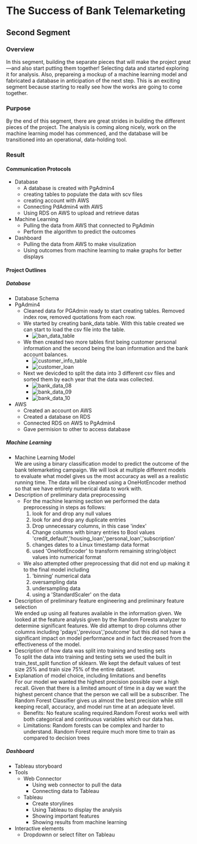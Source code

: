 # The Success of Bank Telemarketing
## Second Segment
### Overview
In this segment, building the separate pieces that will make the project great—and also start putting them together! Selecting data and started exploring it for analysis. Also, prepareing a mockup of a machine learning model and fabricated a database in anticipation of the next step. This is an exciting segment because starting to really see how the works are going to come together.
### Purpose
By the end of this segment, there are great strides in building the different pieces of the project. The analysis is coming along nicely, work on the machine learning model has commenced, and the database will be transitioned into an operational, data-holding tool.
### Result
#### Communication Protocols
- Database
	- A database is created with PgAdmin4
	- creating tables to populate the data with scv files
	- creating account with AWS
	- Connecting PdAdmin4 with AWS
	- Using RDS on AWS to upload and retrieve datas
- Machine Learning
	- Pulling the data from AWS that connected to PgAdmin
	- Perform the algorithm to predict the outcomes 
- Dashboard
	- Pulling the data from AWS to make visulization
	- Using outcomes from machine learning to make graphs for better displays 	
#### Project Outlines
##### Database
- Database Schema 
- PgAdmin4
	- Cleaned data for PGAdmin ready to start creating tables. Removed index row, removed quotations from each row.
	- We started by creating bank_data table. With this table created we can start to load the csv file into the table.
		- ![ban_data_table](https://user-images.githubusercontent.com/33468680/170159274-85ed5819-77e5-41b6-bf5f-e0f3b4240004.png) 
	- We then created two more tables first being customer personal information and the second being the loan information and the bank account balances.  
		- ![customer_info_table](https://user-images.githubusercontent.com/33468680/170159407-66e01606-938b-4f03-a7b5-3e26d0cb8a0e.png)  
		- ![customer_loan](https://user-images.githubusercontent.com/33468680/170159451-5113aaf4-6621-460d-ba5d-cca40654095e.png)  
	- Next we devicded to split the data into 3 different csv files and sorted them by each year that the data was collected.  
		- ![bank_data_08](https://user-images.githubusercontent.com/33468680/170159620-212f63d4-9780-4159-a165-c9bff2a914a6.png)
		- ![bank_data_09](https://user-images.githubusercontent.com/33468680/170159671-691f5464-1754-43a2-ba73-370b85853a5c.png)
		- ![bank_data_10](https://user-images.githubusercontent.com/33468680/170159703-209cd840-b011-4ad5-9744-4148ba6ce201.png)
- AWS
	- Created an account on AWS
	- Created a database on RDS
	- Connected RDS on AWS to PgAdmin4
	- Gave permision to other to access database
##### Machine Learning
- Machine Learning Model   
We are using a binary classification model to predict the outcome of the bank telemarketing campaign. We will look at multiple different models to evaluate what model gives us the most accuracy as well as a realistic running time. The data will be cleaned using a OneHotEncoder method so that we have entirely numerical data to work with.
- Description of preliminary data preprocessing
	- For the machine learning section we performed the data preprocessing in steps as follows:
		1. look for and drop any null values
		2. look for and drop any duplicate entries
		3. Drop unnecessary columns, in this case 'index'
		4. Change columns with binary entries to Bool values 'credit_default','housing_loan','personal_loan','subscription'
		5. changes dates to a Linux timestamp data format
		6. used 'OneHotEncoder' to transform remaining string/object values into numerical format
	- We also attempted other preprocessing that did not end up making it to the final model including 
		1. 'binning' numerical data
		2. oversampling data
		3. undersampling data
		4. using a 'StandardScaler' on the data
- Description of preliminary feature engineering and preliminary feature selection  
We ended up using all features available in the information given. We looked at the feature analysis given by the Random Forests analyzer to determine significant features. We did attempt to drop columns other columns including 'pdays','previous','poutcome' but this did not have a significant impact on model performance and in fact decreased from the effectiveness of the model.
- Description of how data was split into training and testing sets  
To split the data into training and testing sets we used the built in train_test_split function of sklearn. We kept the default values of test size 25% and train size 75% of the entire dataset.
- Explanation of model choice, including limitations and benefits   
For our model we wanted the highest precision possible over a high recall. Given that there is a limited amount of time in a day we want the highest percent chance that the person we call will be a subscriber. The Random Forest Classifier gives us almost the best precision while still keeping recall, accuracy, and model run time at an adequate level.
	- Benefits: No feature scaling required.Random Forest works well with both categorical and continuous variables which our data has.
	- Limitations: Random forests can be complex and harder to understand. Random Forest require much more time to train as compared to decision trees
##### Dashboard
- Tableau storyboard
- Tools
	- Web Connector
		- Using web connector to pull the data
		- Connecting data to Tableau
	- Tableau
		- Create storylines
		- Using Tableau to display the analysis
		- Showing important features 
		- Showing results from machine learning
- Interactive elements
	-  Dropdownn or select filter on Tableau

